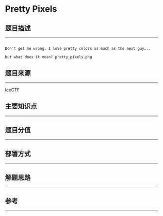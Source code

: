 # Pretty Pixels

## 题目描述
---
```

Don't get me wrong, I love pretty colors as much as the next guy... 

but what does it mean? pretty_pixels.png
```

## 题目来源
---
IceCTF

## 主要知识点
---


## 题目分值
---


## 部署方式
---


## 解题思路
---


## 参考
---
